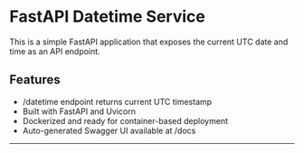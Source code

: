 # FastAPI Datetime Service

This is a simple FastAPI application that exposes the current UTC date and time as an API endpoint.

##  Features

- /datetime endpoint returns current UTC timestamp
- Built with FastAPI and Uvicorn
- Dockerized and ready for container-based deployment
- Auto-generated Swagger UI available at /docs

---

